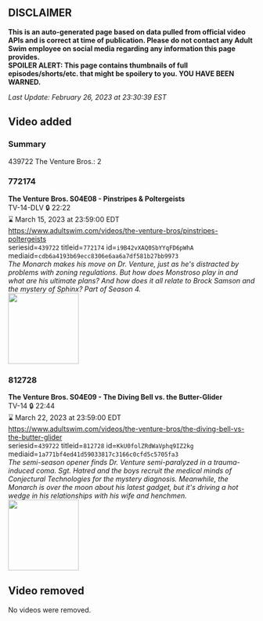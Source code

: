 ## DISCLAIMER
**This is an auto-generated page based on data pulled from official video APIs and is correct at time of publication. Please do not contact any Adult Swim employee on social media regarding any information this page provides.**  
**SPOILER ALERT: This page contains thumbnails of full episodes/shorts/etc. that might be spoilery to you. YOU HAVE BEEN WARNED.**  

_Last Update: February 26, 2023 at 23:30:39 EST_
## Video added
### Summary
439722 The Venture Bros.: 2  
### 772174
**The Venture Bros. S04E08 - Pinstripes & Poltergeists**  
TV-14-DLV 🔒 22:22  
⌛ March 15, 2023 at 23:59:00 EDT  
https://www.adultswim.com/videos/the-venture-bros/pinstripes-poltergeists  
seriesid=`439722` titleid=`772174` id=`i9B42vXAQ0SbYYqFD6pWhA` mediaid=`cdb6a4193b69ecc8306e6aa6a7df581b27bb9973`  
_The Monarch makes his move on Dr. Venture, just as he's distracted by problems with zoning regulations.  But how does Monstroso play in and what are his ultimate plans?  And how does it all relate to Brock Samson and the mystery of Sphinx? Part of Season 4._  
<a href="https://media.cdn.adultswim.com/uploads/20210106/thumbnails/2_2116147240-venture_147.jpg"><img src="https://media.cdn.adultswim.com/uploads/20210106/thumbnails/2_2116147240-venture_147.jpg" height="144px" /></a>
### 812728
**The Venture Bros. S04E09 - The Diving Bell vs. the Butter-Glider**  
TV-14 🔒 22:44  
⌛ March 22, 2023 at 23:59:00 EDT  
https://www.adultswim.com/videos/the-venture-bros/the-diving-bell-vs-the-butter-glider  
seriesid=`439722` titleid=`812728` id=`KkU0folZRdWaVphq9IZ2kg` mediaid=`1a771bf4ed41d59033817c3166c0cfd5c5705fa3`  
_The semi-season opener finds Dr. Venture semi-paralyzed in a trauma-induced coma. Sgt. Hatred and the boys recruit the medical minds of Conjectural Technologies for the mystery diagnosis. Meanwhile, the Monarch is over the moon about his latest gadget, but it's driving a hot wedge in his relationships with his wife and henchmen._  
<a href="https://media.cdn.adultswim.com/uploads/20210106/thumbnails/2_2116149196-venture_150_dst_cid_VAHC.jpg"><img src="https://media.cdn.adultswim.com/uploads/20210106/thumbnails/2_2116149196-venture_150_dst_cid_VAHC.jpg" height="144px" /></a>
## Video removed
No videos were removed.  
